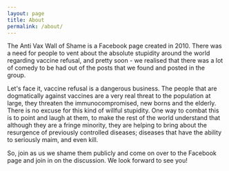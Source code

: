 ```yaml
---
layout: page
title: About
permalink: /about/
---
```


The Anti Vax Wall of Shame is a Facebook page created in 2010. There was a need for people to vent about the absolute stupidity around the world regarding vaccine refusal, and pretty soon - we realised that there was a lot of comedy to be had out of the posts that we found and posted in the group.

Let's face it, vaccine refusal is a dangerous business. The people that are dogmatically against vaccines are a very real threat to the population at large, they threaten the immunocompromised, new borns and the elderly. There is no excuse for this kind of willful stupidity. One way to combat this is to point and laugh at them, to make the rest of the world understand that although they are a fringe minority, they are helping to bring about the resurgence of previously controlled diseases; diseases that have the ability to seriously maim, and even kill.

So, join as us we shame them publicly and come on over to the Facebook page and join in on the discussion. We look forward to see you! 
